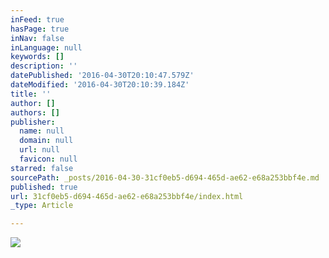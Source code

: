 ```yaml
---
inFeed: true
hasPage: true
inNav: false
inLanguage: null
keywords: []
description: ''
datePublished: '2016-04-30T20:10:47.579Z'
dateModified: '2016-04-30T20:10:39.184Z'
title: ''
author: []
authors: []
publisher:
  name: null
  domain: null
  url: null
  favicon: null
starred: false
sourcePath: _posts/2016-04-30-31cf0eb5-d694-465d-ae62-e68a253bbf4e.md
published: true
url: 31cf0eb5-d694-465d-ae62-e68a253bbf4e/index.html
_type: Article

---
```

![](https://the-grid-user-content.s3-us-west-2.amazonaws.com/31533145-f082-4bf5-8509-90cf393794a9.jpg)